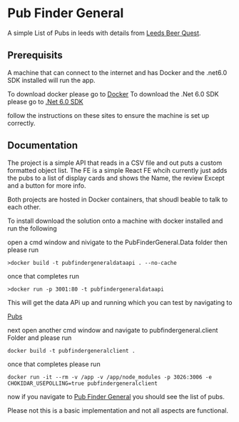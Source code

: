 # Pub Finder General

A simple List of Pubs in leeds with details from [Leeds Beer Quest](https://datamillnorth.org/dataset/leeds-beer-quest).


## Prerequisits 
A machine that can connect to the internet and has Docker and the .net6.0 SDK installed will run the app. 

To download docker please go to [Docker](https://docs.docker.com/get-docker/)
To download the .Net 6.0 SDK please go to [.Net 6.0 SDK](https://dotnet.microsoft.com/en-us/download/dotnet/6.0)

follow the instructions on these sites to ensure the machine is set up correctly. 

## Documentation

The project is a simple API that reads in a CSV file and out puts a custom formatted object list. 
The FE is a simple React FE whcih currently just adds the pubs to a list of display cards and shows the Name, the review Except and a button for more info. 

Both projects are hosted in Docker containers, that shoudl beable to talk to each other. 

To install download the solution onto a machine with docker installed and run the following 

open a cmd window and nivigate to the PubFinderGeneral.Data folder then please run 
```
>docker build -t pubfindergeneraldataapi . --no-cache
```
once that completes run

```
>docker run -p 3001:80 -t pubfindergeneraldataapi
```

This will get the data APi up and running which you can test by navigating to

[Pubs](http://localhost:3001/pubs)

next open another cmd window and navigate to pubfindergeneral.client Folder and please run 

```
docker build -t pubfindergeneralclient .
```

once that completes please run 

```
docker run -it --rm -v /app -v /app/node_modules -p 3026:3006 -e CHOKIDAR_USEPOLLING=true pubfindergeneralclient
```

now if you navigate to [Pub Finder General](http://localhost:3026)
you should see the list of pubs. 

Please not this is a basic implementation and not all aspects are functional. 